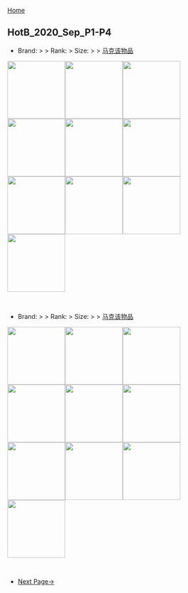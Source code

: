 [Home](../readme.md) 
## HotB_2020_Sep_P1-P4
* Brand: >  > Rank: > Size: >  > [马克该物品](https://github.com/kuroei/buyer/issues/new?title=&body=%3Cbr%3E%3Cbr%3E%60&labels=google_img&code=%60)
<img style="display:inline-block;" src="./pic/mikihouse%2070-1204-952///%60/1.jpg" width=130 /><img style="display:inline-block;" src="./pic/mikihouse%2070-1204-952///%60/2.jpg" width=130 /><img style="display:inline-block;" src="./pic/mikihouse%2070-1204-952///%60/3.jpg" width=130 /><img style="display:inline-block;" src="./pic/mikihouse%2070-1204-952///%60/4.jpg" width=130 /><img style="display:inline-block;" src="./pic/mikihouse%2070-1204-952///%60/5.jpg" width=130 /><img style="display:inline-block;" src="./pic/mikihouse%2070-1204-952///%60/6.jpg" width=130 /><img style="display:inline-block;" src="./pic/mikihouse%2070-1204-952///%60/7.jpg" width=130 /><img style="display:inline-block;" src="./pic/mikihouse%2070-1204-952///%60/8.jpg" width=130 /><img style="display:inline-block;" src="./pic/mikihouse%2070-1204-952///%60/9.jpg" width=130 /><img style="display:inline-block;" src="./pic/mikihouse%2070-1204-952///%60/10.jpg" width=130 />
<br>
* Brand: >  > Rank: > Size: >  > [马克该物品](https://github.com/kuroei/buyer/issues/new?title=&body=%3Cbr%3E%3Cbr%3E%60&labels=google_img&code=%60)
<img style="display:inline-block;" src="./pic/mikihouse%2073-5203-457///%60/1.jpg" width=130 /><img style="display:inline-block;" src="./pic/mikihouse%2073-5203-457///%60/2.jpg" width=130 /><img style="display:inline-block;" src="./pic/mikihouse%2073-5203-457///%60/3.jpg" width=130 /><img style="display:inline-block;" src="./pic/mikihouse%2073-5203-457///%60/4.jpg" width=130 /><img style="display:inline-block;" src="./pic/mikihouse%2073-5203-457///%60/5.jpg" width=130 /><img style="display:inline-block;" src="./pic/mikihouse%2073-5203-457///%60/6.jpg" width=130 /><img style="display:inline-block;" src="./pic/mikihouse%2073-5203-457///%60/7.jpg" width=130 /><img style="display:inline-block;" src="./pic/mikihouse%2073-5203-457///%60/8.jpg" width=130 /><img style="display:inline-block;" src="./pic/mikihouse%2073-5203-457///%60/9.jpg" width=130 /><img style="display:inline-block;" src="./pic/mikihouse%2073-5203-457///%60/10.jpg" width=130 />
<br>
* [Next Page->](./HotB_2020_Sep_P1-P4_2.md) 
